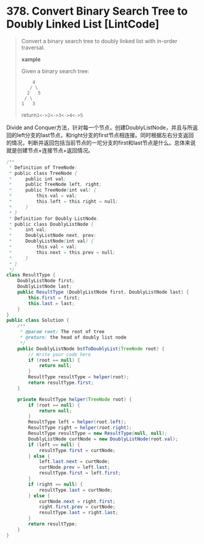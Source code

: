 # 378. Convert Binary Search Tree to Doubly Linked List \[LintCode\]

> Convert a binary search tree to doubly linked list with in-order traversal.
>
> **xample**
>
> Given a binary search tree:
>
> ```
>     4
>    / \
>   2   5
>  / \
> 1   3
> ```
>
> return`1<->2<->3<->4<->5`

Divide and Conquer方法，针对每一个节点，创建DoublyListNode，并且与所返回的left分支的last节点，和right分支的first节点相连接。同时根据左右分支返回的情况，判断并返回包括当前节点的一坨分支的first和last节点是什么。总体来说就是创建节点+连接节点+返回情况。

```java
/**
 * Definition of TreeNode:
 * public class TreeNode {
 *     public int val;
 *     public TreeNode left, right;
 *     public TreeNode(int val) {
 *         this.val = val;
 *         this.left = this.right = null;
 *     }
 * }
 * Definition for Doubly-ListNode.
 * public class DoublyListNode {
 *     int val;
 *     DoublyListNode next, prev;
 *     DoublyListNode(int val) {
 *         this.val = val;
 *         this.next = this.prev = null;
 *     }
 * }
 */ 
class ResultType {
    DoublyListNode first;
    DoublyListNode last;
    public ResultType (DoublyListNode first, DoublyListNode last) {
        this.first = first;
        this.last = last;
    }
}
public class Solution {
    /**
     * @param root: The root of tree
     * @return: the head of doubly list node
     */
    public DoublyListNode bstToDoublyList(TreeNode root) {  
        // Write your code here
        if (root == null) {
            return null;
        }
        ResultType resultType = helper(root);
        return resultType.first;
    }

    private ResultType helper(TreeNode root) {
        if (root == null) {
            return null;
        }
        ResultType left = helper(root.left);
        ResultType right = helper(root.right);
        ResultType resultType = new ResultType(null, null);
        DoublyListNode curtNode = new DoublyListNode(root.val);
        if (left == null) {
            resultType.first = curtNode;
        } else {
            left.last.next = curtNode;
            curtNode.prev = left.last;
            resultType.first = left.first;
        }
        if (right == null) {
            resultType.last = curtNode;
        } else {
            curtNode.next = right.first;
            right.first.prev = curtNode;
            resultType.last = right.last;
        }
        return resultType;
    }
}
```



